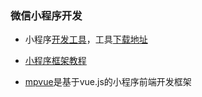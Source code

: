### 微信小程序开发

* 小程序[开发工具](https://developers.weixin.qq.com/miniprogram/dev/devtools/devtools.html)，工具[下载地址](https://developers.weixin.qq.com/miniprogram/dev/devtools/download.html)

* [小程序框架教程](https://developers.weixin.qq.com/miniprogram/dev/index.html)
* [mpvue](http://mpvue.com/mpvue/)是基于vue.js的小程序前端开发框架

